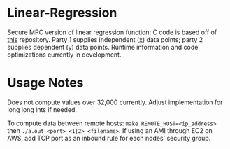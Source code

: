 # Linear-Regression
Secure MPC version of linear regression function; C code is based off of [this](https://www.github.com/samuelhavron/linear-regression) repository. Party 1 supplies independent ([x](testx.dat)) data points; party 2 supplies dependent ([y](testy.dat)) data points. Runtime information and code optimizations currently in development.

# Usage Notes
Does not compute values over 32,000 currently. Adjust implementation for long long ints if needed.

To compute data between remote hosts:
`make REMOTE_HOST=<ip_address>` then `./a.out <port> <1|2> <filename>`. If using an AMI through EC2 on AWS, add TCP port as an inbound rule for each nodes' security group.
